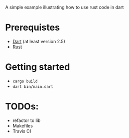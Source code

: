 A simple example illustrating how to use rust code in dart

# Prerequistes

- [Dart](https://dart.dev/) (at least version 2.5)
- [Rust](https://www.rust-lang.org/)

# Getting started
- `cargo build`
- `dart bin/main.dart`

# TODOs:
- refactor to lib
- Makefiles
- Travis CI
